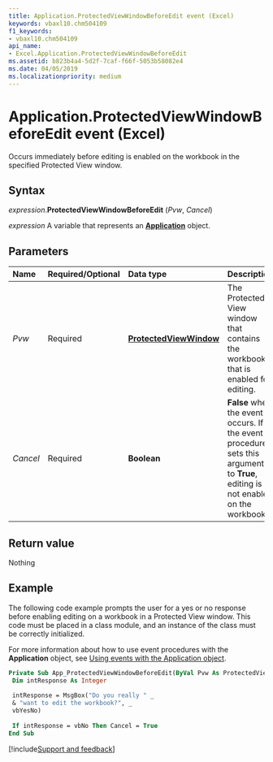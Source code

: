```yaml
---
title: Application.ProtectedViewWindowBeforeEdit event (Excel)
keywords: vbaxl10.chm504109
f1_keywords:
- vbaxl10.chm504109
api_name:
- Excel.Application.ProtectedViewWindowBeforeEdit
ms.assetid: b823b4a4-5d2f-7caf-f66f-5053b58082e4
ms.date: 04/05/2019
ms.localizationpriority: medium
---
```



# Application.ProtectedViewWindowBeforeEdit event (Excel)

Occurs immediately before editing is enabled on the workbook in the specified Protected View window.


## Syntax

_expression_.**ProtectedViewWindowBeforeEdit** (_Pvw_, _Cancel_)

_expression_ A variable that represents an **[Application](Excel.Application(object).md)** object.


## Parameters

|Name|Required/Optional|Data type|Description|
|:-----|:-----|:-----|:-----|
| _Pvw_|Required| **[ProtectedViewWindow](Excel.ProtectedViewWindow.md)**|The Protected View window that contains the workbook that is enabled for editing.|
| _Cancel_|Required| **Boolean**| **False** when the event occurs. If the event procedure sets this argument to **True**, editing is not enabled on the workbook.|

## Return value

Nothing


## Example

The following code example prompts the user for a yes or no response before enabling editing on a workbook in a Protected View window. This code must be placed in a class module, and an instance of the class must be correctly initialized. 

For more information about how to use event procedures with the **Application** object, see [Using events with the Application object](../excel/Concepts/Events-WorksheetFunctions-Shapes/using-events-with-the-application-object.md).


```vb
Private Sub App_ProtectedViewWindowBeforeEdit(ByVal Pvw As ProtectedViewWindow, Cancel As Boolean) 
 Dim intResponse As Integer 
 
 intResponse = MsgBox("Do you really " _ 
 & "want to edit the workbook?", _ 
 vbYesNo) 
 
 If intResponse = vbNo Then Cancel = True 
End Sub
```




[!include[Support and feedback](~/includes/feedback-boilerplate.md)]